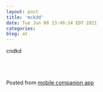 ```yaml
---
layout: post
title: 'mckdd'
date: Tue Jun 08 13:49:14 EDT 2021
categories: 
blog: at
---
```

cndkd<br><br><br><br><br>Posted from <a href="https://github.com/serviceberry3/ghub_pgs_blog_pusher" class="text-green500 text-sm">mobile companion app</a>